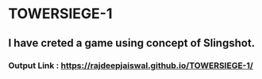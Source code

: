 # TOWERSIEGE-1

## I have creted a game using concept of Slingshot.

### Output Link : https://rajdeepjaiswal.github.io/TOWERSIEGE-1/
